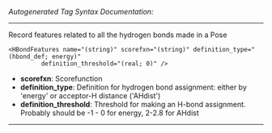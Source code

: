 _Autogenerated Tag Syntax Documentation:_

---
Record features related to all the hydrogen bonds made in a Pose

```
<HBondFeatures name="(string)" scorefxn="(string)" definition_type="(hbond_def; energy)"
         definition_threshold="(real; 0)" />
```

-   **scorefxn**: Scorefunction
-   **definition_type**: Definition for hydrogen bond assignment: either by 'energy' or acceptor-H distance ('AHdist')
-   **definition_threshold**: Threshold for making an H-bond assignment. Probably should be -1 - 0 for energy, 2-2.8 for AHdist

---
